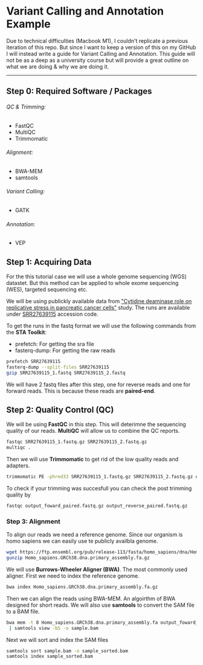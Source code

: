 # Variant Calling and Annotation Example

Due to technical difficulties (Macbook M1), I couldn't replicate a previous iteration of this repo. But since I want to keep a version of this on my GitHub I will instead write a guide for Variant Calling and Annotation. This guide will not be as a deep as a 
university course but will provide a great outline on what we are doing & why we are doing it. 

---

## Step 0: Required Software / Packages

###### QC & Trimming:
- FastQC
- MultiQC
- Trimmomatic

###### Alignment:
- BWA-MEM
- samtools

###### Variant Calling:
- GATK

###### Annotation:
- VEP

## Step 1: Acquiring Data

For the this tutorial case we will use a whole genome sequencing (WGS) datastet. But this method can be applied to whole exome sequencing (WES), targeted sequencing etc. 

We will be using publickly available data from ["Cytidine deaminase role on replicative stress in pancreatic cancer cells"](https://pmc.ncbi.nlm.nih.gov/articles/PMC10982645/#:~:text=Cytidine%20deaminase%20reduces%20replication%20stress,that%20could%20enhance%20treatment%20response.) study. The runs are available under [SRR27639115](https://trace.ncbi.nlm.nih.gov/Traces/?view=run_browser&acc=SRR27639115&display=metadata) accession code.

To get the runs in the fastq format we will use the following commands from the **STA Toolkit**:

- prefetch: For getting the sra file
- fasterq-dump: For getting the raw reads


```bash
prefetch SRR27639115
fasterq-dump --split-files SRR27639115
gzip SRR27639115_1.fastq SRR27639115_2.fastq
```
We will have 2 fastq files after this step, one for reverse reads and one for forward reads. This is because these reads are **paired-end**. 

## Step 2: Quality Control (QC)

We will be using **FastQC** in this step. This will deterimne the sequencing quality of our reads. **MultiQC** will allow us to combine the QC reports.

```bash
fastqc SRR27639115_1.fastq.gz SRR27639115_2.fastq.gz
multiqc .
```

Then we will use **Trimmomatic** to get rid of the low quality reads and adapters.

```bash
trimmomatic PE -phred33 SRR27639115_1.fastq.gz SRR27639115_2.fastq.gz output_forward_paired.fastq.gz output_forward_unpaired.fastq.gz output_reverse_paired.fastq.gz output_reverse_unpaired.fastq.gz ILLUMINACLIP:adapters.fa:2:30:10 LEADING:3 TRAILING:3 SLIDINGWINDOW:4:2 MINLEN:36
```

To check if your trimming was succesfull you can check the post trimming quality by

```bash
fastqc output_foward_paired.fastq.gz output_reverse_paired.fastq.gz
```

### Step 3: Alignment

To align our reads we need a reference genome. Since our organism is homo sapiens we can easily use te publicly availbla genome.

```bash
wget https://ftp.ensembl.org/pub/release-113/fasta/homo_sapiens/dna/Homo_sapiens.GRCh38.dna.primary_assembly.fa.gz
gunzip Homo_sapiens.GRCh38.dna.primary_assembly.fa.gz
```

We will use **Burrows-Wheeler Aligner (BWA)**. The most commonly used aligner. First we need to index the reference genome. 

```bash
bwa index Homo_sapiens.GRCh38.dna.primary_assembly.fa.gz
```

Then we can align the reads using BWA-MEM. An algoirthm of BWA designed for short reads. We will also use **samtools** to convert the SAM file to a BAM file.

```bash
bwa mem -t 8 Homo_sapiens.GRCh38.dna.primary_assembly.fa output_foward_paired.fastq.gz \
 | samtools view -bS -o sample.bam
```

Next we will sort and index the SAM files

```bash
samtools sort sample.bam -o sample_sorted.bam
samtools index sample_sorted.bam
````



